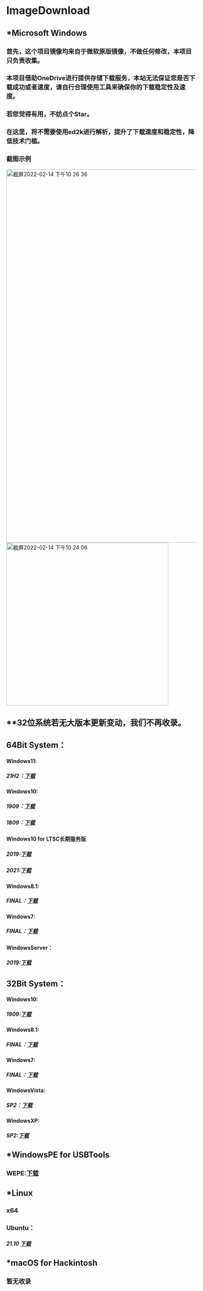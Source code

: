 # ImageDownload 
## *Microsoft Windows
### 首先，这个项目镜像均来自于微软原版镜像，不做任何修改，本项目只负责收集。
### 本项目借助OneDrive进行提供存储下载服务，本站无法保证您是否下载成功或者速度，请自行合理使用工具来确保你的下载稳定性及速度。
### 若您觉得有用，不妨点个Star。
### 在这里，将不需要使用ed2k进行解析，提升了下载速度和稳定性，降低技术门槛。
### 截图示例
<img width="984" alt="截屏2022-02-14 下午10 26 36" src="https://user-images.githubusercontent.com/91834755/153882653-fd46f64d-cf0f-49b0-8fd2-6d2c05af0d67.png">
<img width="429" alt="截屏2022-02-14 下午10 24 06" src="https://user-images.githubusercontent.com/91834755/153882676-a68c2ef5-2a37-4231-bae7-5adcc0f31df8.png">

## **32位系统若无大版本更新变动，我们不再收录。

## 64Bit System：
#### Windows11:
##### 21H2：[下载](https://xwthv-my.sharepoint.com/:u:/g/personal/xelon_xwthv_onmicrosoft_com/EYaWMjpDr7BNovdgJaXzrIYBeVd45w-YNGYJ3qL_D62eYQ?e=xv6R5g)
#### Windows10: 
##### 1909：[下载](https://xwthv-my.sharepoint.com/:u:/g/personal/xelon_xwthv_onmicrosoft_com/EbCPhBlgbRVGqdjW9cirw3gBKXfACpJRNL1f4A2wXSMDkA?e=n5eVkT) 
##### 1809：[下载](https://xwthv-my.sharepoint.com/:u:/g/personal/xelon_xwthv_onmicrosoft_com/EWVBTYpmRrtJmb1PIem-MUkBcSbFSMLiW_hwA94c41JX0g?e=K3IOZT)
#### Windows10 for LTSC长期服务版
##### 2019:[下载](https://xwthv-my.sharepoint.com/:u:/g/personal/xelon_xwthv_onmicrosoft_com/EZeViJdQU8BGvEzghrSJ9-kBTmeCg4TozQzYejltbL8-uw?e=4ZQgRT)
##### 2021:[下载](https://xwthv-my.sharepoint.com/:u:/g/personal/xelon_xwthv_onmicrosoft_com/EUv6Kbt8ZvhMnq-4keI11pYBj5SVhk5tb-FCfTqBY2qbqw?e=FDZZ3K)
#### Windows8.1:
##### FINAL：[下载](https://xwthv-my.sharepoint.com/:u:/g/personal/xelon_xwthv_onmicrosoft_com/EQgIvn9C4bhFnLNoLQzJUcUBb5juwwwRSQUfAagrE6i6XQ?e=M8u5xj)
#### Windows7:
##### FINAL：[下载](https://xwthv-my.sharepoint.com/:u:/g/personal/xelon_xwthv_onmicrosoft_com/EZ2vWG58LdZGrdcGfYyw23cBb8lC5W3DtEt65MZRquHDmg?e=vmfF54)
#### WindowsServer：
##### 2019:[下载](https://xwthv-my.sharepoint.com/:u:/g/personal/xelon_xwthv_onmicrosoft_com/EX9XSN8ihVlFswxBU_hIQ4MB9vAkXNIDSc5cuNyd4Uz0Fg?e=sAe467)

## 32Bit System：
#### Windows10:
##### 1909:[下载](https://xwthv-my.sharepoint.com/:u:/g/personal/xelon_xwthv_onmicrosoft_com/EfJ8tXdd_ZBBqVcFIjtr7dsBKs47j5gwSxv9raIHPmJeJg?e=JPumMf)
#### Windows8.1:
##### FINAL：[下载](https://xwthv-my.sharepoint.com/:u:/g/personal/xelon_xwthv_onmicrosoft_com/EXHcgmlTLJ1LnvnUZH72QV8BcHqGfLJeX6kfE8I5LUIIOA?e=2hrhaf)
#### Windows7:
##### FINAL：[下载](https://xwthv-my.sharepoint.com/:u:/g/personal/xelon_xwthv_onmicrosoft_com/EROsK6vFZ35Hn8Usr6cdBL4BAL0TYUSOYZO5Dpv5ZnhHXA?e=v6D4ys)
#### WindowsVista:
##### SP2：[下载](https://xwthv-my.sharepoint.com/:u:/g/personal/xelon_xwthv_onmicrosoft_com/EQ0zgkuPbzFOkEC9G9IINA8Be1OUZBVyYKEOTAfKsLl4jw?e=SZrgPQ)
#### WindowsXP:
##### SP2:[下载](https://xwthv-my.sharepoint.com/:u:/g/personal/xelon_xwthv_onmicrosoft_com/EUdX-NY9_a5NgnbqFQ5IOgQBHPeZ5wwLg2h3mSwD10u3eA?e=KplhP8)

## *WindowsPE for USBTools
### WEPE:[下载](https://xwthv-my.sharepoint.com/:u:/g/personal/xelon_xwthv_onmicrosoft_com/EfE79-PyWRhNiE3EqaUzYPcB0ZN27F2GzKjH4Pxawm22mA?e=IXAZG1)

## *Linux 
### x64
### Ubuntu：
##### 21.10 [下载](https://xwthv-my.sharepoint.com/:u:/g/personal/xelon_xwthv_onmicrosoft_com/EQqT_DiTqwREmsV6UwIR7joBiYCo5fYifxZNWx266swepA?e=Ad6Wdj)

## *macOS for Hackintosh
### 暂无收录
